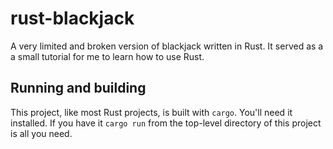 # rust-blackjack

A very limited and broken version of blackjack written in Rust. It served as a a
small tutorial for me to learn how to use Rust.

## Running and building

This project, like most Rust projects, is built with `cargo`. You'll need it
installed. If you have it `cargo run` from the top-level directory of this
project is all you need.

